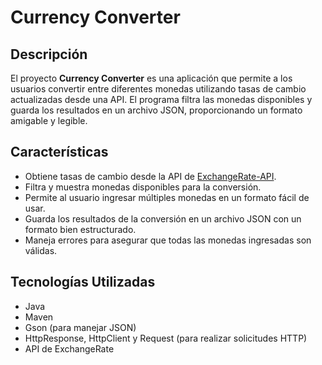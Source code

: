 # Currency Converter

## Descripción

El proyecto **Currency Converter** es una aplicación que permite a los usuarios convertir entre diferentes monedas utilizando tasas de cambio actualizadas desde una API. El programa filtra las monedas disponibles y guarda los resultados en un archivo JSON, proporcionando un formato amigable y legible.

## Características

- Obtiene tasas de cambio desde la API de [ExchangeRate-API](https://v6.exchangerate-api.com).
- Filtra y muestra monedas disponibles para la conversión.
- Permite al usuario ingresar múltiples monedas en un formato fácil de usar.
- Guarda los resultados de la conversión en un archivo JSON con un formato bien estructurado.
- Maneja errores para asegurar que todas las monedas ingresadas son válidas.

## Tecnologías Utilizadas
- Java
- Maven
- Gson (para manejar JSON)
- HttpResponse, HttpClient y Request (para realizar solicitudes HTTP)
- API de ExchangeRate
